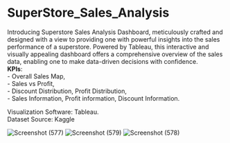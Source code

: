 # SuperStore_Sales_Analysis
Introducing Superstore Sales Analysis Dashboard, meticulously crafted and designed with a view to providing one with powerful insights into the sales performance of a superstore. 
Powered by Tableau, this interactive and visually appealing dashboard offers a comprehensive overview of the sales data, enabling one to make data-driven decisions with confidence.<br>
**KPIs**: <br>
      - Overall Sales Map, <br>
      - Sales vs Profit, <br>
      - Discount Distribution, Profit Distribution, <br>
      - Sales Information, Profit information, Discount Information.

Visualization Software: Tableau. <br>
Dataset Source: Kaggle <br>

![Screenshot (577)](https://github.com/DipeanDas/SuperStore_Sales_Analysis/assets/114298558/61882692-ae69-44d5-8f93-38c9aba67642)
![Screenshot (579)](https://github.com/DipeanDas/SuperStore_Sales_Analysis/assets/114298558/b2bd6436-b25f-477e-a724-bd2587032772)
![Screenshot (578)](https://github.com/DipeanDas/SuperStore_Sales_Analysis/assets/114298558/194c9a52-834e-431f-b858-246dc543b12c)
